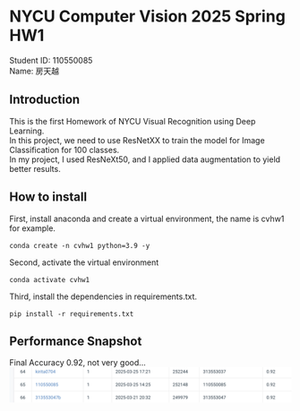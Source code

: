 # NYCU Computer Vision 2025 Spring HW1
Student ID: 110550085  
Name: 房天越
## Introduction
This is the first Homework of NYCU Visual Recognition using Deep Learning.  
In this project, we need to use ResNetXX to train the model for Image Classification for 100 classes.  
In my project, I used ResNeXt50, and I applied data augmentation to yield better results.  
## How to install
First, install anaconda and create a virtual environment, the name is cvhw1 for example.
```
conda create -n cvhw1 python=3.9 -y
```
Second, activate the virtual environment
```
conda activate cvhw1
```
Third, install the dependencies in requirements.txt.
```
pip install -r requirements.txt
```
## Performance Snapshot
Final Accuracy 0.92, not very good...
![image](https://github.com/TianYueh/NYCU-Visual-Recognition-Using-Deep-Learning-2025-HW1/blob/main/leaderboard.png)
